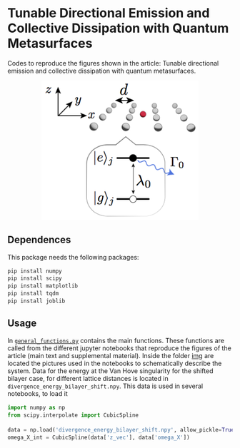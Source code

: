 # Tunable Directional Emission and Collective Dissipation with Quantum Metasurfaces
Codes to reproduce the figures shown in the article: Tunable directional emission and collective dissipation with quantum metasurfaces.

<p align="center">
  <img src="https://github.com/Davtax/Tunable-emission-metasurfaces/blob/main/img/schematic_system.png" width="350" title="system_schematic">
</p>

## Dependences

This package needs the following packages:

```bash
pip install numpy
pip install scipy
pip install matplotlib
pip install tqdm
pip install joblib
```

## Usage
In [`general_functions.py`](https://github.com/Davtax/Tunable-emission-metasurfaces/blob/main/general_functions.py) contains the main functions. These functions are called from the different jupyter notebooks that reproduce the figures of the article (main text and supplemental material). Inside the folder [img](https://github.com/Davtax/Tunable-emission-metasurfaces/img) are located the pictures used in the notebooks to schematically describe the system. Data for the energy at the Van Hove singularity for the shifted bilayer case, for different lattice distances is located in `divergence_energy_bilayer_shift.npy`. This data is used in several notebooks, to load it
```python
import numpy as np
from scipy.interpolate import CubicSpline

data = np.load('divergence_energy_bilayer_shift.npy', allow_pickle=True).item()
omega_X_int = CubicSpline(data['z_vec'], data['omega_X'])
```
